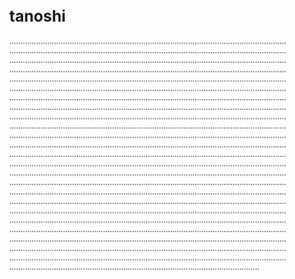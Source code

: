 # tanoshi
................................................................................................................................................................................................................................................................................................................................................................................................................................................................................................................................................................................................................................................................................................................................................................................................................................................................................................................................................................................................................................................................................................................................................................................................................................................................................................................................................................................................................................................................................................................................................................................................................................................................................................................................................................................................................................................................................................................................................................................................................................................................................................................................................................................................................................................................................................................................................................................................................................................................................................................................................................................................................................................................................................................................................................................................................................................................................................................................................................................................................................................................................................................................................................................................................